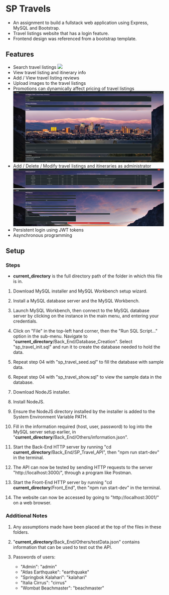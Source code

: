 # SP Travels
* An assignment to build a fullstack web application using Express, MySQL and Bootstrap.
* Travel listings website that has a login feature.  
* Frontend design was referenced from a bootstrap template.

## Features
* Search travel listings
![](./Others/Showcase1.png)
* View travel listing and itinerary info
* Add / View travel listing reviews
* Upload images to the travel listings
* Promotions can dynamically affect pricing of travel listings
![](./Others/Showcase2.png)
* Add / Delete / Modify travel listings and itineraries as administrator
![](./Others/Showcase3.png)
![](./Others/Showcase4.png)
* Persistent login using JWT tokens
* Asynchronous programming

## Setup

### Steps

* **current_directory** is the full directory path of the folder in which this file is in.

1.  Download MySQL installer and MySQL Workbench setup wizard.

2.  Install a MySQL database server and the MySQL Workbench.

3.  Launch MySQL Workbench, 
    then connect to the MySQL database server by clicking on the instance in the main menu, and entering your credentials.
    
4.  Click on "File" in the top-left hand corner, then the "Run SQL Script..." option in the sub-menu. 
    Navigate to "**current_directory**/Back_End/Database_Creation".
    Select "sp_travel_init.sql" and run it to create the database needed to hold the data.
    
5.  Repeat step 04 with "sp_travel_seed.sql" to fill the database with sample data.

6.  Repeat step 04 with "sp_travel_show.sql" to view the sample data in the database.

7.  Download NodeJS installer.

8.  Install NodeJS.

9.  Ensure the NodeJS directory installed by the installer is added to the System Environment Variable PATH.

10. Fill in the information required (host, user, password) to log into the MySQL server setup earlier, in "**current_directory**/Back_End/Others/information.json".

11. Start the Back-End HTTP server by running "cd **current_directory**/Back_End/SP_Travel_API", then "npm run start-dev" in the terminal.

12. The API can now be tested by sending HTTP requests to the server "http://localhost:3000/", through a program like Postman.

13. Start the Front-End HTTP server by running "cd **current_directory**/Front_End", then "npm run start-dev" in the terminal.

14. The website can now be accessed by going to "http://localhost:3001/" on a web browser.

### Additional Notes

1. Any assumptions made have been placed at the top of the files in these folders.

2.  "**current_directory**/Back_End/Others/testData.json" contains information that can be used to test out the API.

3.  Passwords of users:
    * "Admin": "admin"
    * "Atlas Earthquake": "earthquake"
    * "Springbok Kalahari": "kalahari"
    * "Italia Cirrus": "cirrus"
    * "Wombat Beachmaster": "beachmaster"
